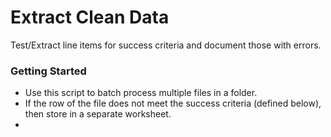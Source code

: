 #  Extract Clean Data
Test/Extract line items for success criteria and document those with errors. 

### Getting Started
- Use this script to batch process multiple files in a folder. 
- If the row of the file does not meet the success criteria (defined below), then store in a separate worksheet. 
- 
